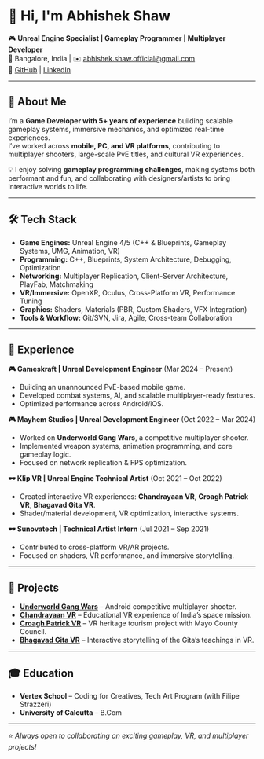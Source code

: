 # 👋 Hi, I'm Abhishek Shaw  

🎮 **Unreal Engine Specialist | Gameplay Programmer | Multiplayer Developer**  
📍 Bangalore, India | ✉️ abhishek.shaw.official@gmail.com  
🔗 [GitHub](https://github.com/ShawAbhi) | [LinkedIn](https://www.linkedin.com/in/mgs3d/)  

---

## 🚀 About Me  
I’m a **Game Developer with 5+ years of experience** building scalable gameplay systems, immersive mechanics, and optimized real-time experiences.  
I’ve worked across **mobile, PC, and VR platforms**, contributing to multiplayer shooters, large-scale PvE titles, and cultural VR experiences.  

💡 I enjoy solving **gameplay programming challenges**, making systems both performant and fun, and collaborating with designers/artists to bring interactive worlds to life.  

---

## 🛠️ Tech Stack  

- **Game Engines:** Unreal Engine 4/5 (C++ & Blueprints, Gameplay Systems, UMG, Animation, VR)  
- **Programming:** C++, Blueprints, System Architecture, Debugging, Optimization  
- **Networking:** Multiplayer Replication, Client-Server Architecture, PlayFab, Matchmaking  
- **VR/Immersive:** OpenXR, Oculus, Cross-Platform VR, Performance Tuning  
- **Graphics:** Shaders, Materials (PBR, Custom Shaders, VFX Integration)  
- **Tools & Workflow:** Git/SVN, Jira, Agile, Cross-team Collaboration  

---

## 💼 Experience  

**🎮 Gameskraft | Unreal Development Engineer** (Mar 2024 – Present)  
- Building an unannounced PvE-based mobile game.  
- Developed combat systems, AI, and scalable multiplayer-ready features.  
- Optimized performance across Android/iOS.  

**🎮 Mayhem Studios | Unreal Development Engineer** (Oct 2022 – Mar 2024)  
- Worked on **Underworld Gang Wars**, a competitive multiplayer shooter.  
- Implemented weapon systems, animation programming, and core gameplay logic.  
- Focused on network replication & FPS optimization.  

**🕶️ Klip VR | Unreal Engine Technical Artist** (Oct 2021 – Oct 2022)  
- Created interactive VR experiences: **Chandrayaan VR**, **Croagh Patrick VR**, **Bhagavad Gita VR**.  
- Shader/material development, VR optimization, interactive systems.  

**🕶️ Sunovatech | Technical Artist Intern** (Jul 2021 – Sep 2021)  
- Contributed to cross-platform VR/AR projects.  
- Focused on shaders, VR performance, and immersive storytelling.  

---

## 🌟 Projects  

- **[Underworld Gang Wars](https://underworldgangwars.com/)** – Android competitive multiplayer shooter.  
- **[Chandrayaan VR](https://www.klipvr.com/chandrayaan-vr.html)** – Educational VR experience of India’s space mission.  
- **[Croagh Patrick VR](https://sunovatech.com/sub/croagh-patrick-virtual-reality-climb-experience.html)** – VR heritage tourism project with Mayo County Council.  
- **[Bhagavad Gita VR](https://sunovatech.com/sub/shrimad-bhagavad-gita-vr.html)** – Interactive storytelling of the Gita’s teachings in VR.  

---

## 🎓 Education  

- **Vertex School** – Coding for Creatives, Tech Art Program (with Filipe Strazzeri)  
- **University of Calcutta** – B.Com  

---

⭐ *Always open to collaborating on exciting gameplay, VR, and multiplayer projects!*  
